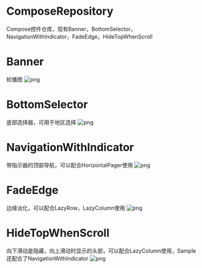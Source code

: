 # ComposeRepository
Compose控件仓库，现有Banner，BottomSelector，NavigationWithIndicator，FadeEdge，HideTopWhenScroll

# Banner

轮播图
![png](http://imageproxy.chaoxing.com/0x0,q15,jpeg,s21l2w1dB-PAxX-_OCtTEaf09uAj-sD3y4j4s-YoVELA/https://p.ananas.chaoxing.com/star3/origin/bb7ab1604e9807e356839f93d729a078.png)

# BottomSelector

底部选择器，可用于地区选择
![png](http://imageproxy.chaoxing.com/0x0,q15,jpeg,sM_Q_-f2qcodFvLZQ8oksX6mqh28z1M9nF39zfydTXQQ/https://p.ananas.chaoxing.com/star3/origin/933cdc38b9036228c6b0fbd6df9d0cd5.png)

# NavigationWithIndicator

带指示器的顶部导航，可以配合HorizontalPager使用
![png](http://imageproxy.chaoxing.com/0x0,q15,jpeg,sp14hc_md7fXx1rcOocAoQMkMYA1j9MrYI2ztnoy2tVg/https://p.ananas.chaoxing.com/star3/origin/cc54935bbd76d3fa9246eac59337ccfb.png)

# FadeEdge

边缘淡化，可以配合LazyRow，LazyColumn使用
![png](http://imageproxy.chaoxing.com/0x0,q15,jpeg,sHzkg-CiFXtKP-7mBRS9CAj7quMotvSbytu9ZqfOvHXU/https://p.ananas.chaoxing.com/star3/origin/5abe08211db822ed0d56d9e4fbd172a8.png)

# HideTopWhenScroll

向下滑动是隐藏，向上滑动时显示的头部，可以配合LazyColumn使用，Sample还配合了NavigationWithIndicator
![png](http://imageproxy.chaoxing.com/0x0,q15,jpeg,sfluTVfvqKSzkuTuHsflVGPlwIEjBrOSwJ4kQXyLZQpc/https://p.ananas.chaoxing.com/star3/origin/f3263c655c4a7f8b5be62bb57a6e6bf6.png)